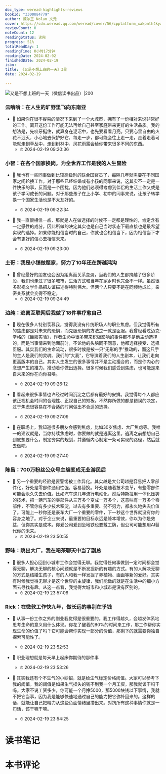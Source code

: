 ```yaml
---
doc_type: weread-highlights-reviews
bookId: "3300084779"
author: 威尔王 Nolan 文元
cover: https://cdn.weread.qq.com/weread/cover/56/cpplatform_xakpnth4kyx8aslamytbxz/t7_cpplatform_xakpnth4kyx8aslamytbxz1705989891.jpg
reviewCount: 0
noteCount: 12
readingStatus: 读完
progress: 51%
totalReadDay: 1
readingTime: 0小时17分钟
readingDate: 2024-02-02
finishedDate: 2024-02-19
isbn: 
title: 《又是不想上班的一天》3星
date: 2024-02-19

---
```


![ 又是不想上班的一天（微信读书出品）|200](https://cdn.weread.qq.com/weread/cover/56/cpplatform_xakpnth4kyx8aslamytbxz/t7_cpplatform_xakpnth4kyx8aslamytbxz1705989891.jpg)


### 云啃啃：在人生的旷野里飞向东南亚


- 📌 如果你在很不容易的情况下来到了一个大城市，拥有了一份相对来说非常好的工作。离开这份工作可能无法再给自己甚至家庭带来更好的生活品质。我的想法是，先咬牙挺住，就算身在泥沼中，也先要看看月亮。只要心里自由的火花不泯灭，小心地去保护好它，每走一步，都可能会往上走一走，走着走着可能就走到草丛中，走到树林中，风花雨露会给你带来很多不同的东西。 
    - ⏱ 2024-02-19 09:20:36 
### 小智：在各个国家换岗，为全世界工作是我的人生冒险


- 📌 我也有一些同事做到比较高级别的联合国官员了，每隔几年就需要在不同国家之间轮换工作。对于那些已经结婚或有小孩的同事来说，这其实不一定是一件快乐的事，反而是一个困扰，因为他们必须得考虑到伴侣的生活工作又或是孩子学习成长的问题。对于那些孩子在上小学、初中的同事来说，让孩子转学换一个国家生活也是不太友好的。 
    - ⏱ 2024-02-19 09:22:34 

- 📌 我一直很相信一点，那就是人在做选择的时候不一定都是理性的，肯定含有一定感性的成分，因此所做的决定其实也是自己当时状态下最直接也是最希望实现的选择。如果你能相信当时的自己，你就也会相信当下，因为相信当下才会有更好的信心去相信未来。 
    - ⏱ 2024-02-19 09:23:00 
### 土哥：我是小镇做题家，努力了10年还在跨越鸿沟


- 📌 曾经最好的朋友也会因为距离而关系变淡，当我们的人生都跨越了很多阶段，我们也走过了很多城市，生活方式和当年在家乡时也完全不一样。虽然很多影视文学作品把友谊描述得特别伟大。但两个人只要不是在同频地成长，亲密关系就会变得不稳定。 
    - ⏱ 2024-02-19 09:24:49 
### 边纯：逃离互联网后我做了18件事疗愈自己


- 📌 现在很多人特别羡慕我，觉得我没有传统职场人的职业焦虑。但我觉得所有的焦虑都是对未来的恐惧，而克服恐惧的方法之一就是臣服。我曾经看过迈克·辛格的《臣服实验》，作者生命中很多带来积极影响的事件都不是他主动选择的，而是当事情来到他面前时，不论他的头脑同不同意，他都选择接受、选择臣服。其实我们的生命流动，很多时候是被一只“无形的手”推动的，而这只手的主人是我们的灵魂、我们的“大我”，它导演着我们的人生剧本，让我们走向更高版本的自己。其实人生发生的很多事情并不是主动撮合的，而是你内心的念想产生的推力，推动着你做出选择。很多时候我们感受到焦虑，也可能是来自未来的你在向你召唤。 
    - ⏱ 2024-02-19 09:26:12 

- 📌 看起来很多事情也许经过时间沉淀之后都有最好的安排。我觉得每个人都应该正视机会时间的合理性、正视自己的短板，不然你所做的都是错误的决定，过于焦虑很容易在不合适的时间做出不合适的选择。 
    - ⏱ 2024-02-19 09:27:09 

- 📌 在职场上，我知道很多朋友会感到焦虑，比如30岁焦虑、大厂焦虑等。我唯一的建议就是，当你持续焦虑时，你要做的就是逃离这里。逃离之前想想自己到底想要什么，制定夯实的规划，并遵循内心制定一条可实现的路径，然后就去做吧。 
    - ⏱ 2024-02-19 09:27:40 
### 陈昌：700万粉丝公众号主编变成无业游民后


- 📌 另一个重要的经验是要警惕被工作异化。其实越是大公司越是容易把人零部件化，好处是零部件通用性强，容易替换。坏处是随着技术变革，有些零部件可能会永久失去价值。比如汽车这几年流行电动化，然后特斯拉用一体化压铸的技术，把一辆汽车的零部件从三万多个变成一万多个，这意味有一万多个零部件，不管你有多少技术积淀，过去有多重要、努不努力，都永久地失去价值了。可能上一秒你还是豪车大厂一个重要的零件，下一秒这个世界就没有你的容身之地了。对于企业来说，最重要的目标永远是降本增效，你以为你是效益，但你其实是成本。你爱公司爱到坐地铁也要戴工牌，但公司可能想用AI替代你的未来。 
    - ⏱ 2024-02-19 23:50:55 
### 野味：跳出大厂，我在喝茶聊天中当了副总


- 📌 很多人担心回到小城市工作会觉得无聊。我觉得任何事做到一定时间都会觉得无聊，解决无聊的核心问题就是不断发掘新的有趣的方式。有的人解决无聊的方式是结婚生孩子，有的人和我一样发掘了养植物、画画等新的爱好。其实有时候我觉得无聊才是这个世界的主旋律，我们能做的就是在生活中的细小方面去寻找有趣。从这一点看，我觉得大城市和小城市是没有区别的。 
    - ⏱ 2024-02-19 23:57:06 
### Rick：在微软工作快九年，做长远的事别在乎钱


- 📌 从事一份工作之外的副业我觉得是很重要的。我工作得越久，会越发体系地思考生命的意义用什么体现。你花了醒着的80%的时间来工作，那工作帮你实现生命的价值了吗？它可能会帮你实现一部分的价值，那剩下的就需要你独自探索可能性了。 
    - ⏱ 2024-02-19 23:52:53 

- 📌 职业理想就是每天早上起床你期待的那件事 
    - ⏱ 2024-02-19 23:53:26 

- 📌 其实我还有个不生气的小妙招，就是给生气标定价格阈值。大家可以参考下我的阈值，我的阈值是如果生气损失的钱不到我一个月工资，那我就该干吗干吗。大家不说工资多少，你可能一个月挣5000，那5000块钱以下事情，我就不把它当事，因为我是能够快速地通过自己的能力把它弥补回来的。这样的话，就能让自己把精力从这些负面情绪里捞出来。对抗所有这种事情你就是一句话，该干嘛干嘛。 
    - ⏱ 2024-02-19 23:54:25 

# 读书笔记


# 本书评论
